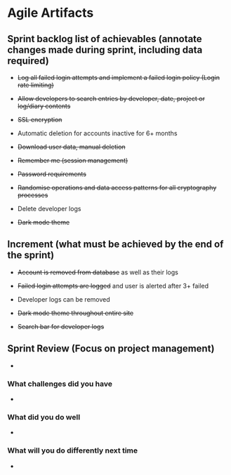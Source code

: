 # Agile Artifacts

## Sprint backlog list of achievables (annotate changes made during sprint, including data required)

- ~~Log all failed login attempts and implement a failed login policy (Login rate limiting)~~

- ~~Allow developers to search entries by developer, date, project or log/diary contents~~

- ~~SSL encryption~~

- Automatic deletion for accounts inactive for 6+ months

- ~~Download user data, manual deletion~~

- ~~Remember me (session management)~~

- ~~Password requirements~~

- ~~Randomise operations and data access patterns for all cryptography processes~~

- Delete developer logs

- ~~Dark mode theme~~

## Increment (what must be achieved by the end of the sprint)

- ~~Account is removed from database~~ as well as their logs

- ~~Failed login attempts are logged~~ and user is alerted after 3+ failed

- Developer logs can be removed

- ~~Dark mode theme throughout entire site~~

- ~~Search bar for developer logs~~

## Sprint Review (Focus on project management)

- 

### What challenges did you have

- 

### What did you do well

- 

### What will you do differently next time

- 
